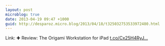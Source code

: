 ```yaml
---
layout: post
microblog: true
date: 2013-04-19 09:47 +1000
guid: http://desparoz.micro.blog/2013/04/18/t325032753533972480.html
---
```

Link: ✚ Review: The Origami Workstation for iPad [t.co/Cx25H4RyJ...](http://t.co/Cx25H4RyJH)
